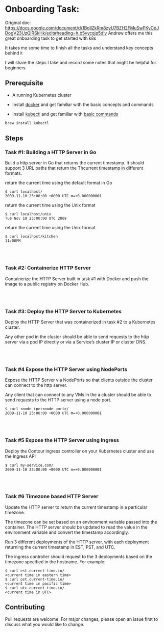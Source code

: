 # Onboarding Task: 
Original doc: https://docs.google.com/document/d/1BgIlZkRm8zyU7BZH2FMuSwPKyCdJDogV23UzQlRSkHk/edit#heading=h.b5vycqjp5dlv
Andrew offers me this great onboarding task to get started with k8s

It takes me some time to finish all the tasks and understand key concepts behind it

I will share the steps I take and record some notes that might be helpful for beginners

## Prerequisite
- A running Kubernetes cluster

- Install [docker](https://docs.docker.com/get-docker/) and get familiar with the basic concepts and commands

- Install [kubectl](https://kubernetes.io/docs/tasks/tools/install-kubectl/) and get familiar with [basic commands](https://kubernetes.io/docs/reference/generated/kubectl/kubectl-commands)

```bash
brew install kubectl 
```

## Steps

### Task #1: Building a HTTP Server in Go
Build a http server in Go that returns the current timestamp. It should support 3 URL paths that return the Thcurrent timestamp in different formats.

return the current time using the default format in Go
```
$ curl localhost/
2009-11-10 23:00:00 +0000 UTC m=+0.000000001
```

return the current time using the Unix format
```
$ curl localhost/unix
Tue Nov 10 23:00:00 UTC 2009
```

return the current time using the Unix format
```
$ curl localhost/kitchen
11:00PM
```

<br/><br/>
### Task #2: Containerize HTTP Server
Containerize the HTTP Server built in task #1 with Docker and push the image to a public registry on Docker Hub. 

<br/><br/>
### Task #3: Deploy the HTTP Server to Kubernetes
Deploy the HTTP Server that was containerized in task #2 to a Kubernetes cluster. 

Any other pod in the cluster should be able to send requests to the http server via a pod IP directly or via a Service’s cluster IP or cluster DNS. 

<br/><br/>
### Task #4  Expose the HTTP Server using NodePorts
Expose the HTTP Server via NodePorts so that clients outside the cluster can connect to the http server. 

Any client that can connect to any VMs in the a cluster should be able to send requests to the HTTP server using a node port.

```
$ curl <node-ip>:<node-port>/
2009-11-10 23:00:00 +0000 UTC m=+0.000000001
```
<br/><br/>
### Task #5  Expose the HTTP Server using Ingress
Deploy the Contour ingress controller on your Kubernetes cluster and use the Ingress API
```
$ curl my-service.com/
2009-11-10 23:00:00 +0000 UTC m=+0.000000001
```

<br/><br/>
### Task #6 Timezone based HTTP Server
Update the HTTP server to return the current timestamp in a particular timezone. 

The timezone can be set based on an environment variable passed into the container. The HTTP server should be updated to read the value in the environment variable and convert the timestamp accordingly. 

Run 3 different deployments of the HTTP server, with each deployment returning the current timestamp in EST, PST, and UTC.

The ingress controller should request to the 3 deployments based on the timezone specified in the hostname. For example:
```
$ curl est.current-time.io/
<current time in eastern time>   
$ curl pst.current-time.io/
<current time in pacific time>
$ curl utc.current-time.io/
<current time in UTC>
```
## Contributing
Pull requests are welcome. For major changes, please open an issue first to discuss what you would like to change.
